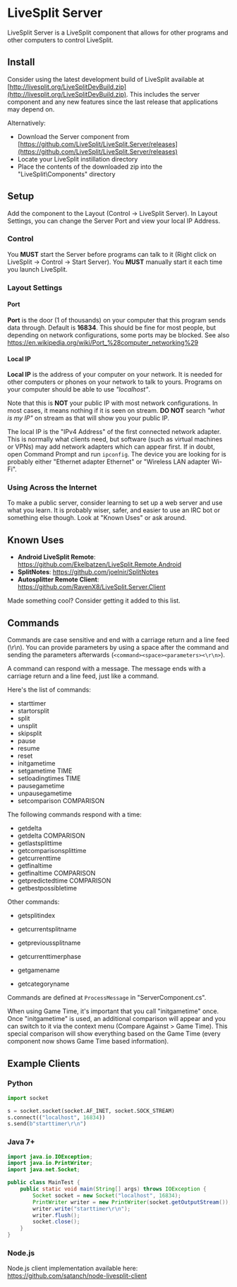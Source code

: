 # LiveSplit Server

LiveSplit Server is a LiveSplit component that allows for other programs and other computers to control LiveSplit.

## Install

Consider using the latest development build of LiveSplit available at [http://livesplit.org/LiveSplitDevBuild.zip](http://livesplit.org/LiveSplitDevBuild.zip). This includes the server component and any new features since the last release that applications may depend on.

Alternatively:

- Download the Server component from [https://github.com/LiveSplit/LiveSplit.Server/releases](https://github.com/LiveSplit/LiveSplit.Server/releases)
- Locate your LiveSplit instillation directory
- Place the contents of the downloaded zip into the "LiveSplit\Components" directory

## Setup

Add the component to the Layout (Control -> LiveSplit Server). In Layout Settings, you can change the Server Port and view your local IP Address.

### Control

You **MUST** start the Server before programs can talk to it (Right click on LiveSplit -> Control -> Start Server). You **MUST** manually start it each time you launch LiveSplit.

### Layout Settings

#### Port

**Port** is the door (1 of thousands) on your computer that this program sends data through. Default is **16834**. This should be fine for most people, but depending on network configurations, some ports may be blocked. See also https://en.wikipedia.org/wiki/Port_%28computer_networking%29

#### Local IP

**Local IP** is the address of your computer on your network. It is needed for other computers or phones on your network to talk to yours. Programs on your computer should be able to use _"localhost"_.

Note that this is **NOT** your public IP with most network configurations. In most cases, it means nothing if it is seen on stream. **DO NOT** search _"what is my IP"_ on stream as that will show you your public IP.

The local IP is the "IPv4 Address" of the first connected network adapter. This is normally what clients need, but software (such as virtual machines or VPNs) may add network adapters which can appear first. If in doubt, open Command Prompt and run `ipconfig`. The device you are looking for is probably either "Ethernet adapter Ethernet" or "Wireless LAN adapter Wi-Fi".

### Using Across the Internet

To make a public server, consider learning to set up a web server and use what you learn. It is probably wiser, safer, and easier to use an IRC bot or something else though. Look at "Known Uses" or ask around.

## Known Uses

- **Android LiveSplit Remote**: https://github.com/Ekelbatzen/LiveSplit.Remote.Android
- **SplitNotes**: https://github.com/joelnir/SplitNotes
- **Autosplitter Remote Client**: https://github.com/RavenX8/LiveSplit.Server.Client

Made something cool? Consider getting it added to this list.

## Commands

Commands are case sensitive and end with a carriage return and a line feed (\r\n). You can provide parameters by using a space after the command and sending the parameters afterwards (`<command><space><parameters><\r\n>`).

A command can respond with a message. The message ends with a carriage return and a line feed, just like a command.

Here's the list of commands:

- starttimer
- startorsplit
- split
- unsplit
- skipsplit
- pause
- resume
- reset
- initgametime
- setgametime TIME
- setloadingtimes TIME
- pausegametime
- unpausegametime
- setcomparison COMPARISON

The following commands respond with a time:

- getdelta
- getdelta COMPARISON
- getlastsplittime
- getcomparisonsplittime
- getcurrenttime
- getfinaltime
- getfinaltime COMPARISON
- getpredictedtime COMPARISON
- getbestpossibletime

Other commands:

- getsplitindex
- getcurrentsplitname
- getprevioussplitname
- getcurrenttimerphase

- getgamename
- getcategoryname

Commands are defined at `ProcessMessage` in "ServerComponent.cs".

When using Game Time, it's important that you call "initgametime" once. Once "initgametime" is used, an additional comparison will appear and you can switch to it via the context menu (Compare Against > Game Time). This special comparison will show everything based on the Game Time (every component now shows Game Time based information).

## Example Clients

### Python

```python
import socket

s = socket.socket(socket.AF_INET, socket.SOCK_STREAM)
s.connect(("localhost", 16834))
s.send(b"starttimer\r\n")
```

### Java 7+

```java
import java.io.IOException;
import java.io.PrintWriter;
import java.net.Socket;

public class MainTest {
    public static void main(String[] args) throws IOException {
        Socket socket = new Socket("localhost", 16834);
        PrintWriter writer = new PrintWriter(socket.getOutputStream());
        writer.write("starttimer\r\n");
        writer.flush();
        socket.close();
    }
}
```
### Node.js

Node.js client implementation available here: https://github.com/satanch/node-livesplit-client
